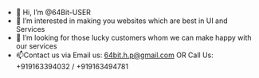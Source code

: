 - 👋 Hi, I’m @64Bit-USER
- 👀 I’m interested in making you websites which are best in UI and Services
- 💞️ I’m looking for those lucky customers whom we can make happy with our services
- 📫Contact us via Email us: 64bit.h.p@gmail.com
                  OR
      Call Us: +919163394032 / +919163494781

